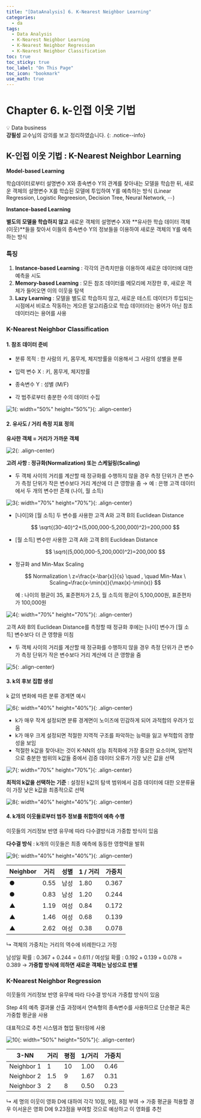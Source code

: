 ```yaml
---
title: "[DataAnalysis] 6. K-Nearest Neighbor Learning"
categories:
  - da
tags:
  - Data Analysis
  - K-Nearest Neighbor Learning
  - K-Nearest Neighbor Regression
  - K-Nearest Neighbor Classification
toc: true
toc_sticky: true
toc_label: "On This Page"
toc_icon: "bookmark"
use_math: true
---
```


# Chapter 6. k-인접 이웃 기법 

💡 Data business <br>
**강필성** 교수님의 강의를 보고 정리하였습니다.
{: .notice--info}

## K-인접 이웃 기법 : K-Nearest Neighbor Learning

**Model-based Learning**

학습데이터로부터 설명변수 X와 종속변수 Y의 관계를 찾아내는 모델을 학습한 뒤, 새로운 객체의 설명변수 X를 학습된 모델에 투입하여 Y를 예측하는 방식 (Linear Regression, Logistic Regreesion, Decision Tree, Neural Network, $\cdots$)

**Instance-based Learning**

**별도의 모델을 학습하지 않고** 새로운 객체의 설명변수 X와 **유사한 학습 데이터 객체(이웃)**들을 찾아서 이들의 종속변수 Y의 정보들을 이용하여 새로운 객체의 Y를 예측하는 방식

### 특징

1. **Instance-based Learning** : 각각의 관측치만을 이용하여 새로운 데이터에 대한 예측을 시도 
2. **Memory-based Learning** : 모든 참조 데이터를 메모리에 저장한 후, 새로운 객체가 들어오면 이의 이웃을 탐색
3. **Lazy Learning** : 모델을 별도로 학습하지 않고, 새로운 테스트 데이터가 투입되는 시점에서 비로소 작동하는 게으른 알고리즘으로 학습 데이터라는 용어가 아닌 참조 데이터라는 용어를 사용 

### K-Nearest Neighbor Classification

#### **1. 참조 데이터 준비**

* 분류 목적 : 한 사람의 키, 몸무게, 체지방률을 이용해서 그 사람의 성별을 분류 

* 입력 변수 X : 키, 몸무게, 체지방률
* 종속변수 Y : 성별 (M/F)
* 각 범주로부터 충분한 수의 데이터 수집 

![1](https://user-images.githubusercontent.com/86525868/214059828-011c7d86-314e-4c60-938e-4de354567510.png){: width="50%" height="50%"}{: .align-center}



#### 2. 유사도 / 거리 측정 지표 정의 

**유사한 객체 = 거리가 가까운 객체** 

![2](https://user-images.githubusercontent.com/86525868/214059838-e915ff43-4a0f-4989-aaf4-44de36543a5b.png){: .align-center}

**고려 사항 : 정규화(Normalization) 또는 스케일링(Scaling)**

* 두 객체 사이의 거리를 계산할 때 정규화를 수행하지 않을 경우 측정 단위가 큰 변수가 측정 단위가 작은 변수보다 거리 계산에 더 큰 영향을 줌 → 예 : 은행 고객 데이터에서 두 개의 변수만 존재 (나이, 월 소득)

![3](https://user-images.githubusercontent.com/86525868/214059841-991ebcae-bebe-4890-a278-b938b45831c3.png){: width="70%" height="70%"}{: .align-center}



* [나이]와 [월 소득] 두 변수를 사용한 고객 A와 고객 B의 Euclidean Distance 

  $$
  \sqrt{(30-40)^2+(5,000,000-5,200,000)^2}=200,000
  $$

* [월 소득] 변수만 사용한 고객 A와 고객 B의 Euclidean Distance 

  $$
  \sqrt{(5,000,000-5,200,000)^2}=200,000
  $$

* 정규화 and Min-Max Scaling 

  $$
  Normalization \ z=\frac{x-\bar{x}}{s} \quad , \quad Min-Max \ Scaling=\frac{x-\min(x)}{\max(x)-\min(x)}
  $$
  
  예 : 나이의 평균이 35, 표준편차가 2.5, 월 소득의 평균이 5,100,000원, 표준편차가 100,000원

![4](https://user-images.githubusercontent.com/86525868/214059842-bfbf94f2-f407-442a-a6b2-a41e6f516646.png){: width="70%" height="70%"}{: .align-center}



  고객 A와 B의 Euclidean Distance를 측정할 때 정규화 후에는 [나이] 변수가 [월 소득] 변수보다 더 큰 영향을 미침 

* 두 객체 사이의 거리를 계산할 때 정규화를 수행하지 않을 경우 측정 단위가 큰 변수가 측정 단위가 작은 변수보다 거리 계산에 더 큰 영향을 줌 

![5](https://user-images.githubusercontent.com/86525868/214059844-7cf452a5-ba71-4644-81d5-9289e8cd1b72.png){: .align-center}

#### 3. k의 후보 집합 생성 

k 값의 변화에 따른 분류 경계면 예시 

![6](https://user-images.githubusercontent.com/86525868/214059846-537f7860-b4b2-4209-9adc-1e8983c5f7a4.png){: width="40%" height="40%"}{: .align-center}



* k가 매우 작게 설정되면 분류 경계면이 노이즈에 민감하게 되어 과적합의 우려가 있음
* k가 매우 크게 설정되면 적절한 지역적 구조를 파악하는 능력을 잃고 부적합의 경향성을 보임
* 적절한 k값을 찾아내는 것이 K-NN의 성능 최적화에 가장 중요한 요소이며, 일반적으로 충분한 범위의 k값들 중에서 검증 데이터 오류가 가장 낮은 값을 선택 

![7](https://user-images.githubusercontent.com/86525868/214059851-68098311-9d35-4fbd-a857-7663b01ce436.png){: width="70%" height="70%"}{: .align-center}



**최적의 k값을 선택하는 기준** : 설정된 k값의 탐색 범위에서 검증 데이터에 대한 오분류율이 가장 낮은 k값을 최종적으로 선택 

![8](https://user-images.githubusercontent.com/86525868/214059859-c9047913-94b7-4370-bd52-14f5d8f207a0.png){: width="40%" height="40%"}{: .align-center}



#### 4. k개의 이웃들로부터 범주 정보를 취합하여 예측 수행

이웃들의 거리정보 반영 유무에 따라 다수결방식과 가중합 방식이 있음 

**다수결 방식** : k개의 이웃들은 최종 예측에 동등한 영향력을 발휘 

![9](https://user-images.githubusercontent.com/86525868/214059862-a4b5afce-452d-4a33-b3e2-a1bf0e645c73.png){: width="40%" height="40%"}{: .align-center}



| Neighbor | 거리 | 성별 | 1 / 거리 | 가중치 |
| -------- | ---- | ---- | -------- | ------ |
| ●        | 0.55 | 남성 | 1.80     | 0.367  |
| ●        | 0.83 | 남성 | 1.20     | 0.244  |
| ▲        | 1.19 | 여성 | 0.84     | 0.172  |
| ▲        | 1.46 | 여성 | 0.68     | 0.139  |
| ▲        | 2.62 | 여성 | 0.38     | 0.078  |

↳ 객체의 가중치는 거리의 역수에 비례한다고 가정 

  남성일 확률 : $0.367 +0.244=0.611$ / 여성일 확률 : $0.192+0.139+0.078=0.389$ → **가중합 방식에 의하면 새로운 객체는 남성으로 판별**

### K-Nearest Neighbor Regression

이웃들의 거리정보 반영 유무에 따라 다수결 방식과 가중합 방식이 있음 

Step 4의 예측 결과물 산출 과정에서 연속형의 종속변수를 사용하므로 단순평균 혹은 가중합 평균을 사용 

대표적으로 추천 시스템과 협업 필터링에 사용 

![10](https://user-images.githubusercontent.com/86525868/214059867-308cf682-4cbb-40a0-a08b-6a992953d686.png){: width="50%" height="50%"}{: .align-center}



| 3-NN       | 거리 | 평점 | 1/거리 | 가중치 |
| ---------- | ---- | ---- | ------ | ------ |
| Neighbor 1 | 1    | 10   | 1.00   | 0.46   |
| Neighbor 2 | 1.5  | 9    | 1.67   | 0.31   |
| Neighbor 3 | 2    | 8    | 0.50   | 0.23   |

↳ 세 명의 이웃이 영화 D에 대하여 각각 10점, 9점, 8점 부여 → 가중 평균을 적용할 경우 이서윤은 영화 D에 9.23점을 부여할 것으로 예상하고 이 영화를 추천 

